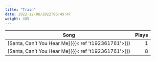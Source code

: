 ```yaml
---
title: "Train"
date: 2022-12-08/2022T06:49:47
weight: 485
---
```




 Song | Plays 
----- | -----:
[Santa, Can’t You Hear Me]({{< ref 't192361761'>}}) | 1
[Santa, Can’t You Hear Me]({{< ref 't192361761'>}}) | 8
